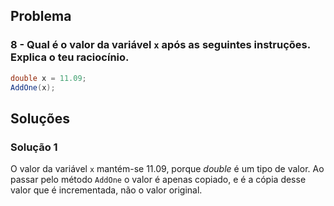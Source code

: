 ## Problema
### 8 - Qual é o valor da variável `x` após as seguintes instruções. Explica o teu raciocínio.

```cs
double x = 11.09;
AddOne(x);
```
## Soluções
### Solução 1
O valor da variável `x` mantém-se 11.09, porque _double_ é um tipo de valor.
Ao passar pelo método `AddOne` o valor é apenas copiado, e é a cópia
desse valor que é incrementada, não o valor original.

